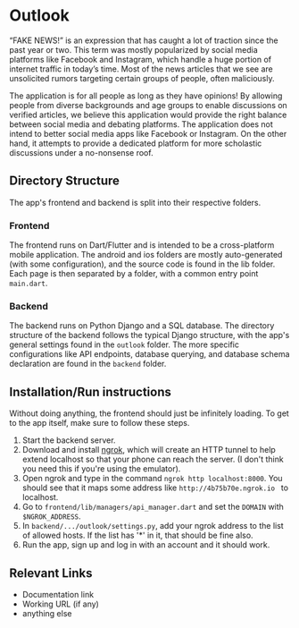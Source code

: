# Outlook
“FAKE NEWS!” is an expression that has caught a lot of traction since the past year or two. This term was mostly popularized by social media platforms like Facebook and Instagram, which handle a huge portion of internet traffic in today’s time. Most of the news articles that we see are unsolicited rumors targeting certain groups of people, often maliciously. 

The application is for all people as long as they have opinions! By allowing people from diverse backgrounds and age groups to enable discussions on verified articles, we believe this application would provide the right balance between social media and debating platforms. The application does not intend to better social media apps like Facebook or Instagram. On the other hand, it attempts to provide a dedicated platform for more scholastic discussions under a no-nonsense roof.

## Directory Structure
The app's frontend and backend is split into their respective folders.
### Frontend
The frontend runs on Dart/Flutter and is intended to be a cross-platform mobile application. The android and ios folders are mostly auto-generated (with some configuration), and the source code is found in the lib folder. Each page is then separated by a folder, with a common entry point `main.dart`.
### Backend
The backend runs on Python Django and a SQL database. The directory structure of the backend follows the typical Django structure, with the app's general settings found in the `outlook` folder. The more specific configurations like API endpoints, database querying, and database schema declaration are found in the `backend` folder.

## Installation/Run instructions
Without doing anything, the frontend should just be infinitely loading. To get to the app itself, make sure to follow these steps.
1. Start the backend server.
2. Download and install [ngrok](https://dashboard.ngrok.com/get-started), which will create an HTTP tunnel to help extend localhost so that your phone can reach the server. (I don't think you need this if you're using the emulator).
3. Open ngrok and type in the command `ngrok http localhost:8000`. You should see that it maps some address like `http://4b75b70e.ngrok.io ` to localhost.
4. Go to `frontend/lib/managers/api_manager.dart` and set the `DOMAIN` with  `$NGROK_ADDRESS`.
5. In `backend/.../outlook/settings.py`, add your ngrok address to the list of allowed hosts. If the list has '*' in it, that should be fine also.
6. Run the app, sign up and log in with an account and it should work.

## Relevant Links 
- Documentation link
- Working URL (if any)
- anything else


